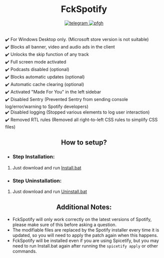 <h1 align="center">FckSpotify</h1>

<div align="center">
	<a href="https://t.me/ItsMeAsada">
        <img src="https://img.shields.io/badge/Chat-Telegram-blue" alt="telegram">
    </a>
    <a href="https://github.com/Asadaaaaa">
        <img src="https://img.shields.io/badge/Profile-Github-lightgrey" alt="pfgh">
    </a>
</div>
    <br><br>
    ✔️ For Windows Desktop only. (Microsoft store version is not suitable)
    <br>
    ✔️ Blocks all banner, video and audio ads in the client
    <br>
    ✔️ Unlocks the skip function of any track
    <br>
    ✔️ Full screen mode activated
    <br>
    ✔️ Podcasts disabled (optional)
    <br>
    ✔️ Blocks automatic updates (optional)
    <br>
    ✔️ Automatic cache clearing (optional)
    <br>
    ✔️ Activated "Made For You" in the left sidebar
    <br>
    ✔️ Disabled Sentry (Prevented Sentry from sending console log/error/warning to Spotify developers)
    <br>
    ✔️ Disabled logging (Stopped various elements to log user interaction)
    <br>
    ✔️ Removed RTL rules (Removed all right-to-left CSS rules to simplify CSS files)
    <br>

<div align="center">
	<h2>How to setup?</h2>
</div>

 - <h3>Step Installation:</h3>
 1. Just download and run [Install.bat](https://github.com/Asadaaaaa/FckSpotify/releases/download/1.0/Install.bat)
 - <h3>Step Uninstallation:</h3>
 1. Just download and run [Uninstall.bat](https://github.com/Asadaaaaa/FckSpotify/releases/download/1.0/Uninstall.bat)




<div align="center">
	<h2>Additional Notes:</h2>
</div>

* FckSpotify will only work correctly on the latest versions of Spotify, please make sure of this before asking a question.  
* The modifiable files are replaced by the Spotify installer every time it is updated, so you will need to apply the patch again when this happens.
* FckSpotify will be installed even if you are using Spicetify, but you may need to run Install.bat again after running the `spicetify apply` or other commands.
